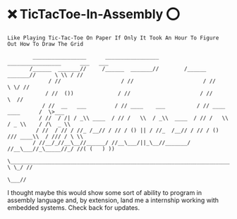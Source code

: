 # :x: TicTacToe-In-Assembly ⭕

`Like Playing Tic-Tac-Toe On Paper If Only It Took An Hour To Figure Out How To Draw The Grid`

            _________________      _________________         _________________      ___   ___
           /______  _______//     /______  _______//        /______  _______//      \ \\ / //
                 / //                   / //                      / //               \ \/ //
                / //  ())              / //                      / //                 \  //
               / //  __   ___         / // ____    ___          / // ____   ____      /  \>___
              / //  / /| / _\\ ____  / // /   \\  / _\\  ____  / // /   \\ / _ \\    / /\  _ \\
             / //  / // / //_ /__// / // / () || / //_  /__// / // / () /// ____\\  / /// / \ \\
            / //__/_//__\__//______/ //__\___/||_\__//_______/ //__\___//_\_____//_/ //( (   ) ))
            \_______________________________________________________________________//  \ \_/ //
                                                                                         \___//


I thought maybe this would show some sort of ability to program in assembly language and, by extension, land me a internship working with embedded systems. Check back for updates.
